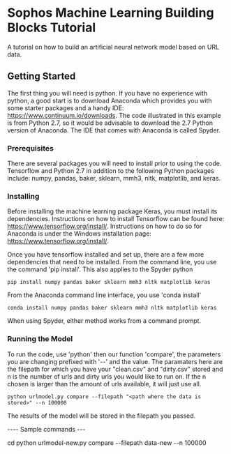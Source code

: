 # Sophos Machine Learning Building Blocks Tutorial
A tutorial on how to build an artificial neural network model based on URL data.

## Getting Started
The first thing you will need is python. If you have no experience with python, a good start is to download Anaconda which provides you with some starter packages and a handy IDE: https://www.continuum.io/downloads. The code illustrated in this example is from Python 2.7, so it would be advisable to download the 2.7 Python version of Anaconda. The IDE that comes with Anaconda is called Spyder.

### Prerequisites
There are several packages you will need to install prior to using the code. Tensorflow and Python 2.7 in addition to the following Python packages include: numpy, pandas, baker, sklearn, mmh3, nltk, matplotlib, and keras. 

### Installing
Before installing the machine learning package Keras, you must install its dependencies. Instructions on how to install Tensorflow can be found here: https://www.tensorflow.org/install/. Instructions on how to do so for Anaconda is under the Windows installation page: https://www.tensorflow.org/install/. 

Once you have tensorflow installed and set up, there are a few more dependencies that need to be installed. From the command line, you use the command 'pip install'. This also applies to the Spyder python
```
pip install numpy pandas baker sklearn mmh3 nltk matplotlib keras
```
From the Anaconda command line interface, you use 'conda install'
```
conda install numpy pandas baker sklearn mmh3 nltk matplotlib keras
```
When using Spyder, either method works from a command prompt. 

### Running the Model
To run the code, use 'python' then our function 'compare', the parameters you are changing prefixed with '--' and the value. The paramaters here are the filepath for which you have your "clean.csv" and "dirty.csv" stored and n is the number of urls and dirty urls you would like to run on. If the n chosen is larger than the amount of urls available, it will just use all. 
```
python urlmodel.py compare --filepath "<path where the data is stored>" --n 100000
```
The results of the model will be stored in the filepath you passed. 

---- Sample commands ---

cd <folder-with-the-code>
python urlmodel-new.py compare --filepath data-new --n 100000

